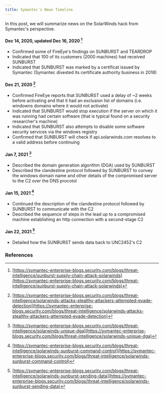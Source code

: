 ```yaml
---
title: Symantec's News Timeline
---
```

In this post, we will summarize news on the SolarWinds hack from Symantec's perspective.

#### Dec 14, 2020, updated Dec 16, 2020 [^symantec20201214]
* Confirmed some of FireEye's findings on SUNBURST and TEARDROP
* Indicated that 100 of its customers (2000 machines) had received SUNBURST
* Indicated that SUNBURST was marked by a certificat issued by Symantec (Symantec divested its certificate authority business in 2018)

#### Dec 21, 2020 [^symantec20201221]
* Confirmed FireEye reports that SUNBURST used a delay of ~2 weeks before activating and that it had an exclusion list of domains (i.e. windowns domains where it would not activate)
* Indicated that SUNBURST would stop execution if the server on which it was running had certain software (that is typical found on a security researcher's machine)
* Indicated that SUNBURST also attempts to disable some software security services via the windows registry
* Confirmed that SUNBURST will check if api.solarwinds.com resolves to a valid address before continuing

#### Jan 7, 2021 [^symantec20210107]
* Described the domain generation algorithm (DGA) used by SUNBURST
* Described the clandestine protocol followed by SUNBURST to convey the windows domain name and other details of the compromised server to the C2 over the DNS procotol

#### Jan 15, 2021 [^symantec20210115]
* Continued the description of the clandestine protocol followed by SUNBURST to communicate with the C2
* Described the sequence of steps in the lead up to a compromised machine establishing an http connection with a second-stage C2

#### Jan 22, 2021 [^symantec20210122]
* Detailed how the SUNBURST sends data back to UNC2452's C2

### References 
[^symantec20201214]: [https://symantec-enterprise-blogs.security.com/blogs/threat-intelligence/sunburst-supply-chain-attack-solarwinds](https://symantec-enterprise-blogs.security.com/blogs/threat-intelligence/sunburst-supply-chain-attack-solarwinds)
[^symantec20201221]: [https://symantec-enterprise-blogs.security.com/blogs/threat-intelligence/solarwinds-attacks-stealthy-attackers-attempted-evade-detection](https://symantec-enterprise-blogs.security.com/blogs/threat-intelligence/solarwinds-attacks-stealthy-attackers-attempted-evade-detection)
[^symantec20210107]: [https://symantec-enterprise-blogs.security.com/blogs/threat-intelligence/solarwinds-unique-dga](https://symantec-enterprise-blogs.security.com/blogs/threat-intelligence/solarwinds-unique-dga)
[^symantec20210115]: [https://symantec-enterprise-blogs.security.com/blogs/threat-intelligence/solarwinds-sunburst-command-control](https://symantec-enterprise-blogs.security.com/blogs/threat-intelligence/solarwinds-sunburst-command-control)
[^symantec20210122]: [https://symantec-enterprise-blogs.security.com/blogs/threat-intelligence/solarwinds-sunburst-sending-data](https://symantec-enterprise-blogs.security.com/blogs/threat-intelligence/solarwinds-sunburst-sending-data)
